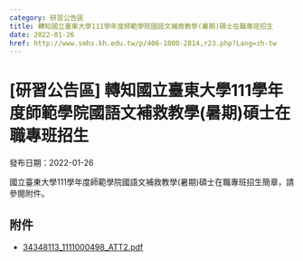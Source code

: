```yaml
---
category: 研習公告區
title: 轉知國立臺東大學111學年度師範學院國語文補救教學(暑期)碩士在職專班招生
date: 2022-01-26
href: http://www.smhs.kh.edu.tw/p/406-1000-2814,r23.php?Lang=zh-tw
---
```


# [研習公告區] 轉知國立臺東大學111學年度師範學院國語文補救教學(暑期)碩士在職專班招生

發布日期：2022-01-26

國立臺東大學111學年度師範學院國語文補救教學(暑期)碩士在職專班招生簡章，請參閱附件。

## 附件

- [34348113_1111000498_ATT2.pdf](https://www.smhs.kh.edu.tw/var/file/0/1000/attach/1/pta_2515_2622663_79403.pdf)
